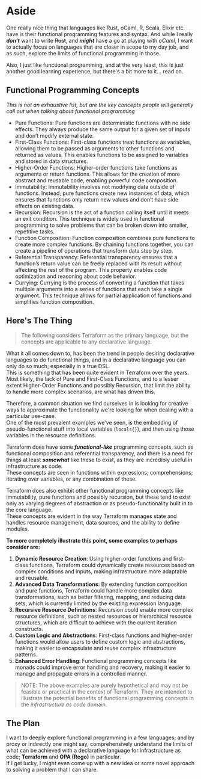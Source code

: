 # Aside
One really nice thing that languages like Rust, oCaml, R, Scala, Elixir etc. have is their functional programming features and syntax.
And while I really **_don't_** want to write ~~Rust~~, and _**might**_ have a go at playing with _oCaml_,
I want to actually focus on languages that are closer in scope to my day job, and as such, explore the limits of functional programming in those.

Also, I just like functional programming, and at the very least, this is just another good learning experience, but there's a bit more to it... read on.

## Functional Programming Concepts
_This is not an exhaustive list, but are the key concepts people will generally call out when talking about functional programming_

* Pure Functions: Pure functions are deterministic functions with no side effects. They always produce the same output for a given set of inputs and don’t modify external state.
* First-Class Functions: First-class functions treat functions as variables, allowing them to be passed as arguments to other functions and returned as values. This enables functions to be assigned to variables and stored in data structures.
* Higher-Order Functions: Higher-order functions take functions as arguments or return functions. This allows for the creation of more abstract and reusable code, enabling powerful code composition.
* Immutability: Immutability involves not modifying data outside of functions. Instead, pure functions create new instances of data, which ensures that functions only return new values and don’t have side effects on existing data.
* Recursion: Recursion is the act of a function calling itself until it meets an exit condition. This technique is widely used in functional programming to solve problems that can be broken down into smaller, repetitive tasks.
* Function Composition: Function composition combines pure functions to create more complex functions. By chaining functions together, you can create a pipeline of operations that transform data step by step.
* Referential Transparency: Referential transparency ensures that a function’s return value can be freely replaced with its result without affecting the rest of the program. This property enables code optimization and reasoning about code behavior.
* Currying: Currying is the process of converting a function that takes multiple arguments into a series of functions that each take a single argument. This technique allows for partial application of functions and simplifies function composition.

## Here's The Thing

> The following considers Terraform as the primary language, but the concepts are applicable to any declarative language.

What it all comes down to, has been the trend in people desiring declarative languages to do functional things, and in a declarative language you can only do so much; especially in a true DSL.  
This is something that has been quite evident in Terraform over the years.
Most likely, the lack of Pure and First-Class Functions, and to a lesser extent Higher-Order Functions and possibly Recursion,
that limit the ability to handle more complex scenarios, are what has driven this.

Therefore, a common situation we find ourselves in is looking for creative ways to approximate the functionality we're looking for when dealing with a particular use-case.   
One of the most prevalent examples we've seen, is the embedding of pseudo-functional stuff into local variables (`locals{}`), and then using those variables in the resource definitions.

Terraform does have some **_functional-like_** programming concepts, such as functional composition and referential transparency, and there is a need for things at least **_somewhat_** like these to exist, as they are incredibly useful in infrastructure as code.  
These concepts are seen in functions within expressions; comprehensions; iterating over variables, or any combination of these.

Terraform does also exhibit other functional programming concepts like immutability, pure functions and possibly recursion, but these tend to exist only as varying degrees of abstraction or as pseudo-functionality built in to the core language.   
These concepts are evident in the way Terraform manages state and handles resource management, data sources, and the ability to define modules.

**To more completely illustrate this point, some examples to perhaps consider are:**
1. **Dynamic Resource Creation**: Using higher-order functions and first-class functions, Terraform could dynamically create resources based on complex conditions and inputs, making infrastructure more adaptable and reusable.
2. **Advanced Data Transformations**: By extending function composition and pure functions, Terraform could handle more complex data transformations, such as better filtering, mapping, and reducing data sets, which is currently limited by the existing expression language.
3. **Recursive Resource Definitions**: Recursion could enable more complex resource definitions, such as nested resources or hierarchical resource structures, which are difficult to achieve with the current iteration constructs.
4. **Custom Logic and Abstractions**: First-class functions and higher-order functions would allow users to define custom logic and abstractions, making it easier to encapsulate and reuse complex infrastructure patterns.
5. **Enhanced Error Handling**: Functional programming concepts like monads could improve error handling and recovery, making it easier to manage and propagate errors in a controlled manner.

> NOTE: The above examples are purely hypothetical and may not be feasible or practical in the context of Terraform. They are intended to illustrate the potential benefits of functional programming concepts in the _infrastructure as code_ domain.

## The Plan
I want to deeply explore functional programming in a few languages; and by proxy or indirectly one might say, comprehensively understand the limits of what can be achieved with a declarative language for infrastructure as code; **Terraform** and **OPA (Rego)** in particular.  
If I get lucky, I might even come up with a new idea or some novel approach to solving a problem that I can share. 
